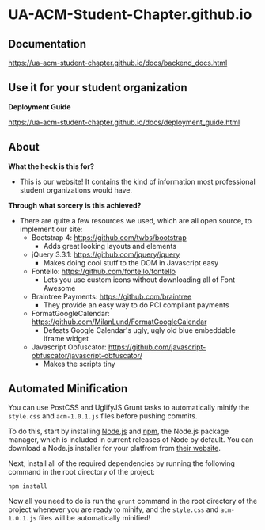 # UA-ACM-Student-Chapter.github.io

## Documentation
https://ua-acm-student-chapter.github.io/docs/backend_docs.html

## Use it for your student organization
__Deployment Guide__

https://ua-acm-student-chapter.github.io/docs/deployment_guide.html

## About
**What the heck is this for?**

* This is our website! It contains the kind of information most professional student organizations would have.

**Through what sorcery is this achieved?**

* There are quite a few resources we used, which are all open source, to implement our site:
  * Bootstrap 4: https://github.com/twbs/bootstrap
    * Adds great looking layouts and elements
  * jQuery 3.3.1: https://github.com/jquery/jquery
    * Makes doing cool stuff to the DOM in Javascript easy
  * Fontello: https://github.com/fontello/fontello
    * Lets you use custom icons without downloading all of Font Awesome
  * Braintree Payments: https://github.com/braintree
    * They provide an easy way to do PCI compliant payments
  * FormatGoogleCalendar: https://github.com/MilanLund/FormatGoogleCalendar
    * Defeats Google Calendar's ugly, ugly old blue embeddable iframe widget
  * Javascript Obfuscator: https://github.com/javascript-obfuscator/javascript-obfuscator/
    * Makes the scripts tiny

## Automated Minification

You can use PostCSS and UglifyJS Grunt tasks to automatically minify the `style.css` and `acm-1.0.1.js` files before pushing commits.

To do this, start by installing [Node.js](https://nodejs.org/en/) and [npm](https://www.npmjs.com), the Node.js package manager, which is included in current releases of Node by default. You can download a Node.js installer for your platfrom from [their website](https://nodejs.org/en/download/).

Next, install all of the required dependencies by running the following command in the root directory of the project:

```shell
npm install
```

Now all you need to do is run the `grunt` command in the root directory of the project whenever you are ready to minify, and the `style.css` and `acm-1.0.1.js` files will be automatically minified!
